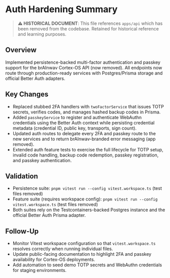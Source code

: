 # Auth Hardening Summary

> **⚠️ HISTORICAL DOCUMENT**: This file references `apps/api` which has been removed from the codebase. Retained for historical reference and learning purposes.

## Overview

Implemented persistence-backed multi-factor authentication and passkey support for the brAInwav Cortex-OS API (now removed).
All endpoints now route through production-ready services with Postgres/Prisma storage and official Better Auth adapters.

## Key Changes

- Replaced stubbed 2FA handlers with `twoFactorService` that issues TOTP secrets, verifies codes, and manages hashed backup codes in Prisma.
- Added `passkeyService` to register and authenticate WebAuthn credentials using the Better Auth context while
  persisting credential metadata (credential ID, public key, transports, sign count).
- Updated auth routes to delegate every 2FA and passkey route to the new services and to return brAInwav-branded error messaging (app removed).
- Extended auth feature tests to exercise the full lifecycle for TOTP setup, invalid code handling,
  backup code redemption, passkey registration, and passkey authentication.

## Validation

- Persistence suite: `pnpm vitest run --config vitest.workspace.ts` (test files removed)
- Feature suite (requires workspace config): `pnpm vitest run --config vitest.workspace.ts` (test files removed)
- Both suites rely on the Testcontainers-backed Postgres instance and the official Better Auth Prisma adapter.

## Follow-Up

- Monitor Vitest workspace configuration so that `vitest.workspace.ts` resolves correctly when running individual files.
- Update public-facing documentation to highlight 2FA and passkey availability for Cortex-OS deployments.
- Add automation to seed demo TOTP secrets and WebAuthn credentials for staging environments.
